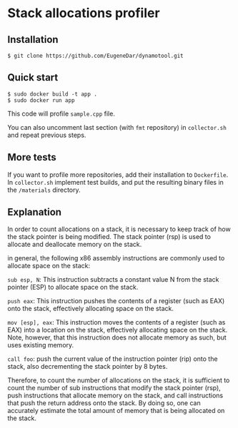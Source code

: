 # Stack allocations profiler

## Installation

    $ git clone https://github.com/EugeneDar/dynamotool.git

## Quick start

    $ sudo docker build -t app .
    $ sudo docker run app

This code will profile `sample.cpp` file.

You can also uncomment last section (with `fmt` repository) in `collector.sh` and repeat previous steps.

## More tests

If you want to profile more repositories, add their installation to `Dockerfile`. In `collector.sh` implement test builds, and put the resulting binary files in the `/materials` directory.

## Explanation

In order to count allocations on a stack, it is necessary to keep track of how the stack pointer is being modified. The stack pointer (rsp) is used to allocate and deallocate memory on the stack.

in general, the following x86 assembly instructions are commonly used to allocate space on the stack:

`sub esp, N`: This instruction subtracts a constant value N from the stack pointer (ESP) to allocate space on the stack.

`push eax`: This instruction pushes the contents of a register (such as EAX) onto the stack, effectively allocating space on the stack.

`mov [esp], eax`: This instruction moves the contents of a register (such as EAX) into a location on the stack, effectively allocating space on the stack. Note, however, that this instruction does not allocate memory as such, but uses existing memory.

`call foo`: push the current value of the instruction pointer (rip) onto the stack, also decrementing the stack pointer by 8 bytes.

Therefore, to count the number of allocations on the stack, it is sufficient to count the number of sub instructions that modify the stack pointer (rsp), push instructions that allocate memory on the stack, and call instructions that push the return address onto the stack. By doing so, one can accurately estimate the total amount of memory that is being allocated on the stack.